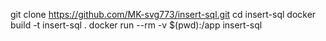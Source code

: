 git clone https://github.com/MK-svg773/insert-sql.git
cd insert-sql
docker build -t insert-sql .
docker run --rm -v $(pwd):/app insert-sql
